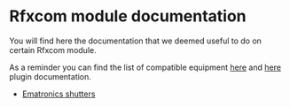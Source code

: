 # Rfxcom module documentation

You will find here the documentation that we deemed useful to do on certain Rfxcom module.

As a reminder you can find the list of compatible equipment [here](https://compatibility.jeedom.com/index.php?v=d&p=home&search=&plugin=rfxcom) and [here](https://doc.jeedom.com/en_US/plugins/automation%20protocol/rfxcom/) plugin documentation.

- [Ematronics shutters](ematronics.volets.md)
